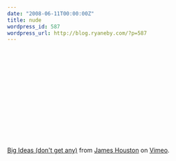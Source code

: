 ```yaml
---
date: "2008-06-11T00:00:00Z"
title: nude
wordpress_id: 587
wordpress_url: http://blog.ryaneby.com/?p=587
---
```

<object width="400" height="225"><param name="allowfullscreen" value="true" />	<param name="allowscriptaccess" value="always" /><param name="movie" value="http://www.vimeo.com/moogaloop.swf?clip_id=1109226&amp;server=www.vimeo.com&amp;show_title=1&amp;show_byline=1&amp;show_portrait=0&amp;color=&amp;fullscreen=1" /><embed src="http://www.vimeo.com/moogaloop.swf?clip_id=1109226&amp;server=www.vimeo.com&amp;show_title=1&amp;show_byline=1&amp;show_portrait=0&amp;color=&amp;fullscreen=1" type="application/x-shockwave-flash" allowfullscreen="true" allowscriptaccess="always" width="400" height="225"></embed></object><br /><a href="http://www.vimeo.com/1109226?pg=embed&sec=1109226">Big Ideas (don't get any)</a> from <a href="http://www.vimeo.com/user354216?pg=embed&sec=1109226">James Houston</a> on <a href="http://vimeo.com?pg=embed&sec=1109226">Vimeo</a>.
